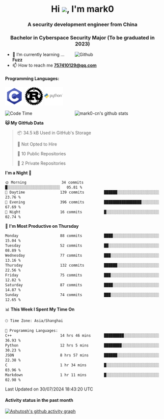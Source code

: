 <h1 align="center">Hi <img src="https://raw.githubusercontent.com/iampavangandhi/iampavangandhi/master/gifs/Hi.gif" width="30px">, I'm mark0</h1>

<h3 align="center">A security development engineer from China</h3>
<h3 align="center">Bachelor in Cyberspace Security Major (To be graduated in 2023)</h3>

<img width="55%" align="right" alt="Github" src="https://raw.githubusercontent.com/onimur/.github/master/.resources/git-header.svg" />

<!-- - 🔭 I’m currently working on **vKarma Webapp** -->
<!-- - 💬 Ask me about ... **Web Develpoment** -->
<!-- - 😄 Employement ... **Open for intern opportunities** -->
<!-- - ⚡ Fun fact ... **Anime**❤ -->
- 🌱 I’m currently learning ... **Fuzz**
- 📫 How to reach me **757410129@qq.com**
<!-- - 📨 Or reach me **757410129@qq.com** -->

<h4>Programming Languages: </h4>
<p align="left">
 <img style="margin: auto;" src="https://raw.githubusercontent.com/sachinverma53121/sachinverma53121/master/icons/c.png" alt=c width="60" height="60"/>
 <img style="margin: auto;" src="https://raw.githubusercontent.com/mark0-cn/blog_img/master/img/202309031232124.png" alt=cplusplus width="60" height="60"/>
 <img style="margin: auto;" src="https://raw.githubusercontent.com/sachinverma53121/sachinverma53121/master/icons/python.png" alt=python width="60" height="60"/>
</p>


<img width="55%" align="right" alt="mark0-cn's github stats" src="https://github-readme-stats.vercel.app/api?username=mark0-cn&show_icons=true&hide_border=true" />

<!--START_SECTION:waka-->
![Code Time](http://img.shields.io/badge/Code%20Time-2%2C364%20hrs%204%20mins-blue)

**🐱 My GitHub Data** 

> 📦 34.5 kB Used in GitHub's Storage 
 > 
> 🚫 Not Opted to Hire
 > 
> 📜 10 Public Repositories 
 > 
> 🔑 2 Private Repositories 
 > 
**I'm a Night 🦉** 

```text
🌞 Morning                34 commits          █░░░░░░░░░░░░░░░░░░░░░░░░   05.81 % 
🌆 Daytime                139 commits         ██████░░░░░░░░░░░░░░░░░░░   23.76 % 
🌃 Evening                396 commits         █████████████████░░░░░░░░   67.69 % 
🌙 Night                  16 commits          █░░░░░░░░░░░░░░░░░░░░░░░░   02.74 % 
```
📅 **I'm Most Productive on Thursday** 

```text
Monday                   88 commits          ████░░░░░░░░░░░░░░░░░░░░░   15.04 % 
Tuesday                  52 commits          ██░░░░░░░░░░░░░░░░░░░░░░░   08.89 % 
Wednesday                77 commits          ███░░░░░░░░░░░░░░░░░░░░░░   13.16 % 
Thursday                 132 commits         ██████░░░░░░░░░░░░░░░░░░░   22.56 % 
Friday                   75 commits          ███░░░░░░░░░░░░░░░░░░░░░░   12.82 % 
Saturday                 87 commits          ████░░░░░░░░░░░░░░░░░░░░░   14.87 % 
Sunday                   74 commits          ███░░░░░░░░░░░░░░░░░░░░░░   12.65 % 
```


📊 **This Week I Spent My Time On** 

```text
🕑︎ Time Zone: Asia/Shanghai

💬 Programming Languages: 
C++                      14 hrs 46 mins      █████████░░░░░░░░░░░░░░░░   36.93 % 
Python                   12 hrs 5 mins       ████████░░░░░░░░░░░░░░░░░   30.23 % 
JSON                     8 hrs 57 mins       ██████░░░░░░░░░░░░░░░░░░░   22.38 % 
C                        1 hr 34 mins        █░░░░░░░░░░░░░░░░░░░░░░░░   03.96 % 
Markdown                 1 hr 11 mins        █░░░░░░░░░░░░░░░░░░░░░░░░   02.98 % 
```


 Last Updated on 30/07/2024 18:43:20 UTC
<!--END_SECTION:waka-->

<h4>Activity status in the past month</h4>

[![Ashutosh's github activity graph](https://github-readme-activity-graph.vercel.app/graph?username=mark0-cn&theme=dracula)](https://github.com/ashutosh00710/github-readme-activity-graph)

<!--
**mark0-cn/mark0-cn** is a ✨ _special_ ✨ repository because its `README.md` (this file) appears on your GitHub profile.

Here are some ideas to get you started:

- 🔭 I’m currently working on ...
- 🌱 I’m currently learning ...
- 👯 I’m looking to collaborate on ...
- 🤔 I’m looking for help with ...
- 💬 Ask me about ...
- 📫 How to reach me: ...
- 😄 Pronouns: ...
- ⚡ Fun fact: ...
-->
